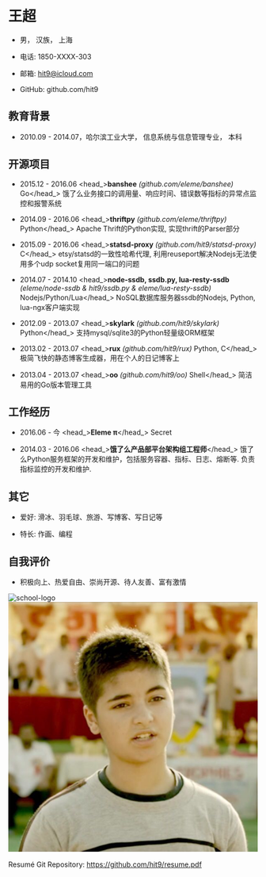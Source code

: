 王超
====

- 男， 汉族， 上海

- 电话: 1850-XXXX-303

- 邮箱: hit9@icloud.com

- GitHub: github.com/hit9

教育背景
--------

- 2010.09 - 2014.07，哈尔滨工业大学， 信息系统与信息管理专业， 本科

开源项目
--------

- <datetime>2015.12 - 2016.06</datetime> <head_>**banshee** *(github.com/eleme/banshee)* <lang>Go</lang></head_>
<description>饿了么业务接口的调用量、响应时间、错误数等指标的异常点监控和报警系统</description>

- <datetime>2014.09 - 2016.06</datetime> <head_>**thriftpy** *(github.com/eleme/thriftpy)* <lang>Python</lang></head_>
<description>Apache Thrift的Python实现, 实现thrift的Parser部分</description>

- <datetime>2015.09 - 2016.06</datetime> <head_>**statsd-proxy** *(github.com/hit9/statsd-proxy)* <lang>C</lang></head_>
<description>etsy/statsd的一致性哈希代理, 利用reuseport解决Nodejs无法使用多个udp socket复用同一端口的问题</description>

- <datetime>2014.07 - 2014.10</datetime> <head_>**node-ssdb, ssdb.py, lua-resty-ssdb** *(eleme/node-ssdb & hit9/ssdb.py & eleme/lua-resty-ssdb)* 
<lang>Nodejs/Python/Lua</lang></head_>
<description>NoSQL数据库服务器ssdb的Nodejs, Python, lua-ngx客户端实现</description>

- <datetime>2012.09 - 2013.07</datetime> <head_>**skylark** *(github.com/hit9/skylark)* <lang>Python</lang></head_>
<description>支持mysql/sqlite3的Python轻量级ORM框架</description>

- <datetime>2013.02 - 2013.07</datetime> <head_>**rux** *(github.com/hit9/rux)*  <lang>Python, C</lang></head_>
<description>极简飞快的静态博客生成器，用在个人的日记博客上</description>

- <datetime>2013.04 - 2013.07</datetime> <head_>**oo** *(github.com/hit9/oo)* <lang>Shell</lang></head_>
<description>简洁易用的Go版本管理工具</description>

工作经历
--------

- <datetime>2016.06 - 今</datetime> <head_>**Eleme π**</head_>
<description>Secret</description>

- <datetime>2014.03 - 2016.06 </datetime> <head_>**饿了么产品部平台架构组工程师**</head_>
<description>饿了么Python服务框架的开发和维护，包括服务容器、指标、日志、熔断等. 负责指标监控的开发和维护.
</description>

其它
----

- 爱好: 滑冰、羽毛球、旅游、写博客、写日记等

- 特长: 作画、编程

自我评价
--------

- 积极向上、热爱自由、崇尚开源、待人友善、富有激情

![school-logo](../images/hit_logo.jpg)
![avatar](../images/avatar.jpg)

<footnote>Resumé Git Repository: https://github.com/hit9/resume.pdf</footnote>
